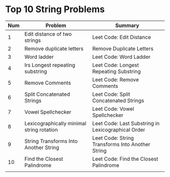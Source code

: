 # Top 10 String Problems

| Num | Problem                                   | Summary                                            |
| --- | ----------------------------------------- | -------------------------------------------------- |
| 1   | Edit distance of two strings              | Leet Code: Edit Distance                           |
| 2   | Remove duplicate letters                  | Remove Duplicate Letters                           |
| 3   | Word ladder                               | Leet Code: Word Ladder                             |
| 4   | Irs Longest repeating substring           | Leet Code: Longest Repeating Substring             |
| 5   | Remove Comments                           | Leet Code: Remove Comments                         |
| 6   | Split Concatenated Strings                | Leet Code: Split Concatenated Strings              |
| 7   | Vowel Spellchecker                        | Leet Code: Vowel Spellchecker                      |
| 8   | Lexicographically minimal string rotation | Leet Code: Last Substring in Lexicographical Order |
| 9   | String Transforms Into Another String     | Leet Code: String Transforms Into Another String   |
| 10  | Find the Closest Palindrome               | Leet Code: Find the Closest Palindrome             |
|     |                                           |
